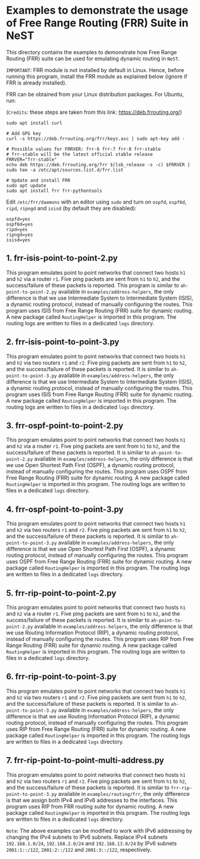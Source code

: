 # Examples to demonstrate the usage of Free Range Routing (FRR) Suite in NeST

This directory contains the examples to demonstrate how Free Range Routing
(FRR) suite can be used for emulating dynamic routing in `NeST`.

`IMPORTANT`: FRR module is not installed by default in Linux. Hence, before
running this program, install the FRR module as explained below (ignore if
FRR is already installed).

FRR can be obtained from your Linux distribution packages. For Ubuntu, run:

(`Credits`: these steps are taken from this link: https://deb.frrouting.org/)

```shell
sudo apt install curl

# Add GPG key
curl -s https://deb.frrouting.org/frr/keys.asc | sudo apt-key add -

# Possible values for FRRVER: frr-6 frr-7 frr-8 frr-stable
# frr-stable will be the latest official stable release
FRRVER="frr-stable"
echo deb https://deb.frrouting.org/frr $(lsb_release -s -c) $FRRVER | sudo tee -a /etc/apt/sources.list.d/frr.list

# Update and install FRR
sudo apt update
sudo apt install frr frr-pythontools
```

Edit `/etc/frr/daemons` with an editor using `sudo` and turn on `ospfd`,
`ospf6d`, `ripd`, `ripngd` and `isisd` (by default they are disabled):

```shell
ospfd=yes
ospf6d=yes
ripd=yes
ripngd=yes
isisd=yes
```

## 1. frr-isis-point-to-point-2.py
This program emulates point to point networks that connect two hosts `h1`
and `h2` via a router `r1`. Five ping packets are sent from `h1` to `h2`, and
the success/failure of these packets is reported. This program is similar to
`ah-point-to-point-2.py` available in `examples/address-helpers`, the only
difference is that we use Intermediate System to Intermediate System (ISIS), a
dynamic routing protocol, instead of manually configuring the routes. This
program uses ISIS from Free Range Routing (FRR) suite for dynamic routing. A
new package called `RoutingHelper` is imported in this program. The routing
logs are written to files in a dedicated `logs` directory.

<!-- The below snippet will render example code in docs website -->
<!-- #DOCS_INCLUDE: frr-isis-point-to-point-2.py -->

## 2. frr-isis-point-to-point-3.py
This program emulates point to point networks that connect two hosts `h1` and
`h2` via two routers `r1` and `r2`. Five ping packets are sent from `h1` to
`h2`, and the success/failure of these packets is reported. It is similar to
`ah-point-to-point-3.py` available in `examples/address-helpers`, the only
difference is that we use Intermediate System to Intermediate System (ISIS), a
dynamic routing protocol, instead of manually configuring the routes. This
program uses ISIS from Free Range Routing (FRR) suite for dynamic routing. A
new package called `RoutingHelper` is imported in this program. The routing
logs are written to files in a dedicated `logs` directory.

<!-- The below snippet will render example code in docs website -->
<!-- #DOCS_INCLUDE: frr-isis-point-to-point-3.py -->

## 3. frr-ospf-point-to-point-2.py
This program emulates point to point networks that connect two hosts `h1`
and `h2` via a router `r1`. Five ping packets are sent from `h1` to `h2`, and
the success/failure of these packets is reported. It is similar to
`ah-point-to-point-2.py` available in `examples/address-helpers`, the only
difference is that we use Open Shortest Path First (OSPF), a dynamic routing
protocol, instead of manually configuring the routes. This program uses OSPF
from Free Range Routing (FRR) suite for dynamic routing. A new package called
`RoutingHelper` is imported in this program. The routing logs are written to
files in a dedicated `logs` directory.

<!-- The below snippet will render example code in docs website -->
<!-- #DOCS_INCLUDE: frr-ospf-point-to-point-2.py -->

## 4. frr-ospf-point-to-point-3.py
This program emulates point to point networks that connect two hosts `h1` and
`h2` via two routers `r1` and `r2`. Five ping packets are sent from `h1` to
`h2`, and the success/failure of these packets is reported. It is similar to
`ah-point-to-point-3.py` available in `examples/address-helpers`, the only
difference is that we use Open Shortest Path First (OSPF), a dynamic routing
protocol, instead of manually configuring the routes. This program uses OSPF
from Free Range Routing (FRR) suite for dynamic routing. A new package called
`RoutingHelper` is imported in this program. The routing logs are written to
files in a dedicated `logs` directory.

<!-- The below snippet will render example code in docs website -->
<!-- #DOCS_INCLUDE: frr-ospf-point-to-point-3.py -->

## 5. frr-rip-point-to-point-2.py
This program emulates point to point networks that connect two hosts `h1`
and `h2` via a router `r1`. Five ping packets are sent from `h1` to `h2`, and
the success/failure of these packets is reported. It is similar to
`ah-point-to-point-2.py` available in `examples/address-helpers`, the only
difference is that we use Routing Information Protocol (RIP), a dynamic routing
protocol, instead of manually configuring the routes. This program uses RIP
from Free Range Routing (FRR) suite for dynamic routing. A new package called
`RoutingHelper` is imported in this program. The routing logs are written to
files in a dedicated `logs` directory.

<!-- The below snippet will render example code in docs website -->
<!-- #DOCS_INCLUDE: frr-rip-point-to-point-2.py -->

## 6. frr-rip-point-to-point-3.py
This program emulates point to point networks that connect two hosts `h1` and
`h2` via two routers `r1` and `r2`. Five ping packets are sent from `h1` to
`h2`, and the success/failure of these packets is reported. It is similar to
`ah-point-to-point-3.py` available in `examples/address-helpers`, the only
difference is that we use Routing Information Protocol (RIP), a dynamic routing
protocol, instead of manually configuring the routes. This program uses RIP
from Free Range Routing (FRR) suite for dynamic routing. A new package called
`RoutingHelper` is imported in this program. The routing logs are written to
files in a dedicated `logs` directory.

<!-- The below snippet will render example code in docs website -->
<!-- #DOCS_INCLUDE: frr-rip-point-to-point-3.py -->

## 7. frr-rip-point-to-point-multi-address.py
This program emulates point to point networks that connect two hosts `h1` and
`h2` via two routers `r1` and `r2`. Five ping packets are sent from `h1` to
`h2`, and the success/failure of these packets is reported. It is similar to
`frr-rip-point-to-point-3.py` available in `examples/routing/frr`, the only
difference is that we assign both IPv4 and IPv6 addresses to the interfaces.
This program uses RIP from FRR routing suite for dynamic routing. A new
package called `RoutingHelper` is imported in this program. The routing logs 
are written to files in a dedicated `logs` directory.

<!-- The below snippet will render example code in docs website -->
<!-- #DOCS_INCLUDE: frr-rip-point-to-point-multi-address.py -->

`Note`: The above examples can be modified to work with IPv6 addressing by
changing the IPv4 subnets to IPv6 subnets. Replace IPv4 subnets
`192.168.1.0/24`, `192.168.2.0/24` and `192.168.13.0/24` by IPv6 subnets
`2001:1::/122`, `2001:2::/122` and `2001:3::/122`, respectively.

